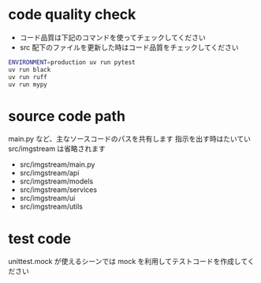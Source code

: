 # code quality check

- コード品質は下記のコマンドを使ってチェックしてください
- src 配下のファイルを更新した時はコード品質をチェックしてください

```bash
ENVIRONMENT=production uv run pytest
uv run black
uv run ruff
uv run mypy
```

# source code path
main.py など、主なソースコードのパスを共有します
指示を出す時はたいてい src/imgstream は省略されます

- src/imgstream/main.py
- src/imgstream/api
- src/imgstream/models
- src/imgstream/services
- src/imgstream/ui
- src/imgstream/utils

# test code
unittest.mock が使えるシーンでは mock を利用してテストコードを作成してください
